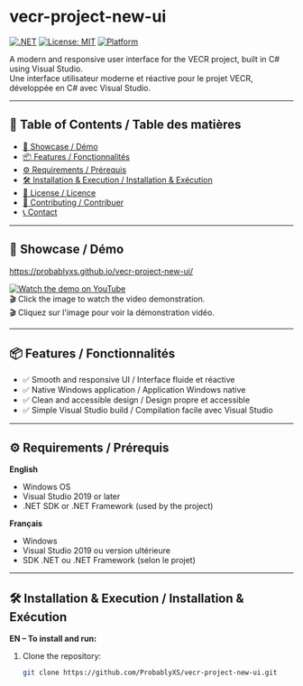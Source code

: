 # vecr-project-new-ui

[![.NET](https://img.shields.io/badge/.NET-%3E=6.0-blue?logo=.net)](https://dotnet.microsoft.com/)
[![License: MIT](https://img.shields.io/badge/License-MIT-yellow.svg)](./LICENSE)
[![Platform](https://img.shields.io/badge/platform-Windows-blue.svg)](https://github.com/ProbablyXS/vecr-project-new-ui)

A modern and responsive user interface for the VECR project, built in C# using Visual Studio.  
Une interface utilisateur moderne et réactive pour le projet VECR, développée en C# avec Visual Studio.

---

## 📑 Table of Contents / Table des matières

- [🚀 Showcase / Démo](#-showcase--démo)
- [📦 Features / Fonctionnalités](#-features--fonctionnalités)
- [⚙️ Requirements / Prérequis](#️-requirements--prérequis)
- [🛠️ Installation & Execution / Installation & Exécution](#️-installation--execution--installation--exécution)
- [📄 License / Licence](#-license--licence)
- [🤝 Contributing / Contribuer](#-contributing--contribuer)
- [📞 Contact](#-contact)

---

## 🚀 Showcase / Démo

https://probablyxs.github.io/vecr-project-new-ui/

[![Watch the demo on YouTube](https://img.youtube.com/vi/H26gze1Gurk/0.jpg)](https://www.youtube.com/watch?v=H26gze1Gurk)  
🎬 Click the image to watch the video demonstration.  
🎬 Cliquez sur l'image pour voir la démonstration vidéo.

---

## 📦 Features / Fonctionnalités

- ✅ Smooth and responsive UI / Interface fluide et réactive
- ✅ Native Windows application / Application Windows native
- ✅ Clean and accessible design / Design propre et accessible
- ✅ Simple Visual Studio build / Compilation facile avec Visual Studio

---

## ⚙️ Requirements / Prérequis

**English**
- Windows OS
- Visual Studio 2019 or later
- .NET SDK or .NET Framework (used by the project)

**Français**
- Windows
- Visual Studio 2019 ou version ultérieure
- SDK .NET ou .NET Framework (selon le projet)

---

## 🛠️ Installation & Execution / Installation & Exécution

**EN – To install and run:**

1. Clone the repository:
   ```bash
   git clone https://github.com/ProbablyXS/vecr-project-new-ui.git
